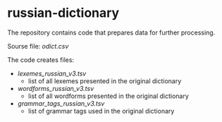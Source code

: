 # russian-dictionary
The repository contains code that prepares data for further processing.

Sourse file: *odict.csv*


The code creates files: 
+ *lexemes_russian_v3.tsv*
  - list of all lexemes presented in the original dictionary 
+ *wordforms_russian_v3.tsv* 
  - list of all wordforms presented in the original dictionary
+ *grammar_tags_russian_v3.tsv*
  - list of grammar tags used in the original dictionary 

